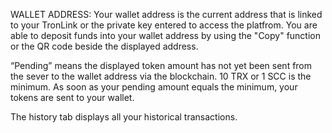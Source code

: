 WALLET ADDRESS:
Your wallet address is the current address that is linked to your TronLink or the private key entered to access the platfrom.
You are able to deposit funds into your wallet address by using the "Copy" function or the QR code beside the displayed address.

“Pending” means the displayed token amount has not yet been sent from the sever to the wallet address via the blockchain. 10 TRX or 1 SCC is the minimum. As soon as your pending amount equals the minimum, your tokens are sent to your wallet. 

The history tab displays all your historical transactions.
